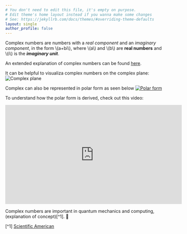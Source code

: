 ```yaml
---
# You don't need to edit this file, it's empty on purpose.
# Edit theme's home layout instead if you wanna make some changes
# See: https://jekyllrb.com/docs/themes/#overriding-theme-defaults
layout: single
author_profile: false
---
```


Complex numbers are numbers with a *real component* and an *imaginary component*, in the form \\(a+bi\\), where \\(a\\) and \\(b\\) are **real numbers** and \\(i\\) is the ***imaginary unit***.

An extended explanation of complex numbers can be found [here](https://en.wikipedia.org/wiki/Complex_number).

It can be helpful to visualiza complex numbers on the complex plane:
![Complex plane](https://upload.wikimedia.org/wikipedia/commons/5/57/90-Degree_Rotations_in_the_Complex_Plane.png)

Complex can also be represented in polar form as seen below
[![Polar form](https://www.songho.ca/math/euler/files/euler17.png)](https://www.songho.ca/math/euler/euler.html)

To understand how the polar form is derived, check out this video:
<iframe width="560" height="315" src="https://www.youtube.com/embed/lFT2hwsCMls?si=JOl8VpLVjfM1kp1n" title="YouTube video player" frameborder="0" allow="accelerometer; autoplay; clipboard-write; encrypted-media; gyroscope; picture-in-picture; web-share" referrerpolicy="strict-origin-when-cross-origin" allowfullscreen></iframe>

Complex numbers are important in quantum mechanics and computing, (explanation of concept)[^1]. 🧠

[^1] [Scientific American](https://www.scientificamerican.com/article/quantum-physics-falls-apart-without-imaginary-numbers/#:~:text=Standard%20quantum%20theory%2C%20with%20its,that%20these%20other%20versions%20lack.)
